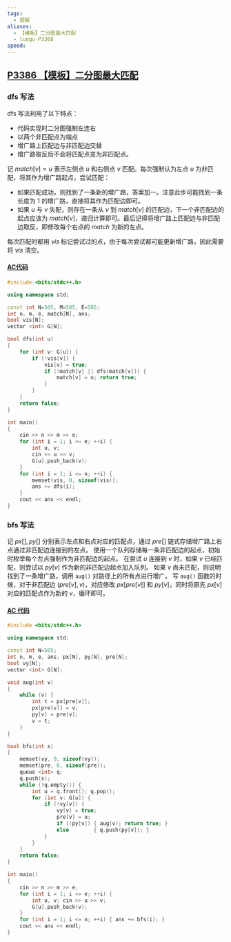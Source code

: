 ```yaml
---
tags:
  - 题解
aliases:
  - 【模板】二分图最大匹配
  - luogu-P3368
speed:
---
```

## [P3386 【模板】二分图最大匹配](https://www.luogu.com.cn/problem/P3386)

### dfs 写法

dfs 写法利用了以下特点：

- 代码实现时二分图强制左连右
- 以两个非匹配点为端点
- 增广路上匹配边与非匹配边交替
- 增广路取反后不会将匹配点变为非匹配点。

记 $match[v]=u$ 表示左侧点 $u$ 和右侧点 $v$ 匹配。每次强制认为左点 $u$ 为非匹配，将其作为增广路起点，尝试匹配：

- 如果匹配成功，则找到了一条新的增广路，答案加一。注意此步可能找到一条长度为 $1$ 的增广路，直接将其作为匹配边即可。
- 如果 $u$ 与 $v$ 失配，则存在一条从 $v$ 到 $match[v]$ 的匹配边，下一个非匹配边的起点应该为 $match[v]$，递归计算即可。最后记得将增广路上匹配边与非匹配边取反，即修改每个右点的 $match$ 为新的左点。

每次匹配时都用 $vis$ 标记尝试过的点，由于每次尝试都可能更新增广路，因此需要将 $vis$ 清空。

#### [AC代码](https://www.luogu.com.cn/record/176420228)

```cpp
#include <bits/stdc++.h>

using namespace std;

const int N=505, M=505, E=505;
int n, m, e, match[N], ans;
bool vis[N];
vector <int> G[N];

bool dfs(int u)
{
    for (int v: G[u]) {
        if (!vis[v]) {
            vis[v] = true;
            if (!match[v] || dfs(match[v])) {
                match[v] = u; return true;
            }
        }
    }
    return false;
}

int main()
{
    cin >> n >> m >> e;
    for (int i = 1; i <= e; ++i) {
        int u, v;
        cin >> u >> v;
        G[u].push_back(v);
    }
    for (int i = 1; i <= n; ++i) {
        memset(vis, 0, sizeof(vis));
        ans += dfs(i);
    }
    cout << ans << endl;
}
```

### bfs 写法

记 $px[],py[]$ 分别表示左点和右点对应的匹配点，通过 $pre[]$ 链式存储增广路上右点通过非匹配边连接到的左点。
使用一个队列存储每一条非匹配边的起点，初始时枚举每个左点强制作为非匹配边的起点。
在尝试 $u$ 连接到 $v$ 时，如果 $v$ 已经匹配，则尝试以 $py[v]$ 作为新的非匹配边起点加入队列。
如果 $v$ 尚未匹配，则说明找到了一条增广路，调用 `aug()` 对路径上的所有点进行增广。
写 `aug()` 函数的时候，对于非匹配边 $(pre[v],v)$，对应修改 $px[pre[v]]$ 和 $py[v]$，同时将原先 $px[v]$ 对应的匹配点作为新的 $v$，循环即可。

#### [AC 代码](https://www.luogu.com.cn/record/176607198)

```cpp
#include <bits/stdc++.h>

using namespace std;

const int N=505;
int n, m, e, ans, px[N], py[N], pre[N];
bool vy[N];
vector <int> G[N];

void aug(int v)
{
    while (v) {
        int t = px[pre[v]];
        px[pre[v]] = v;
        py[v] = pre[v];
        v = t;
    }
}

bool bfs(int s)
{
    memset(vy, 0, sizeof(vy));
    memset(pre, 0, sizeof(pre));
    queue <int> q;
    q.push(s);
    while (!q.empty()) {
        int u = q.front(); q.pop();
        for (int v: G[u]) {
            if (!vy[v]) {
                vy[v] = true;
                pre[v] = u;
                if (!py[v]) { aug(v); return true; }
                else        { q.push(py[v]); }
            }
        }
    }
    return false;
}

int main()
{
    cin >> n >> m >> e;
    for (int i = 1; i <= e; ++i) {
        int u, v; cin >> u >> v;
        G[u].push_back(v);
    }
    for (int i = 1; i <= n; ++i) { ans += bfs(i); }
    cout << ans << endl;
}
```
